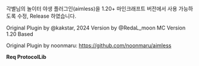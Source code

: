 각별님의 놀이터 야생 플러그인(aimless)을 1.20+ 마인크래프트 버전에서 사용 가능하도록 수정, Release 하였습니다.

Original Plugin by @kakstar, 2024 Version by @RedaL_moon
MC Version 1.20 Based

Original Plugin by noonmaru: https://github.com/noonmaru/aimless

**Req ProtocolLib**
